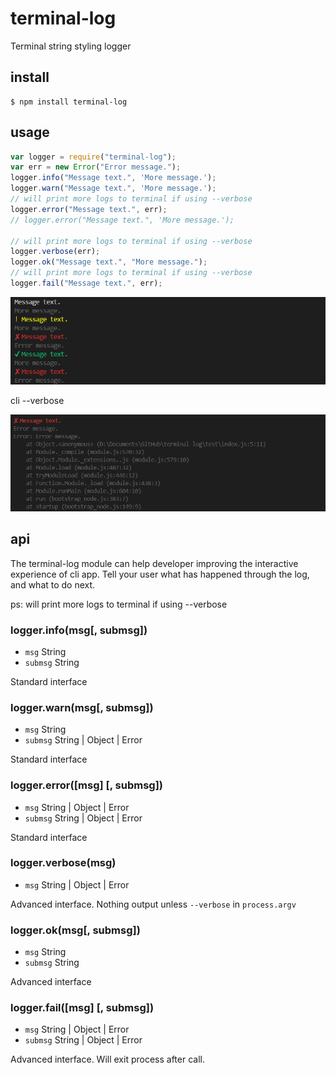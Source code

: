 # terminal-log

Terminal string styling logger

## install
```
$ npm install terminal-log
```

## usage

```javascript
var logger = require("terminal-log");
var err = new Error("Error message.");
logger.info("Message text.", 'More message.');
logger.warn("Message text.", 'More message.');
// will print more logs to terminal if using --verbose
logger.error("Message text.", err);
// logger.error("Message text.", 'More message.');

// will print more logs to terminal if using --verbose
logger.verbose(err);
logger.ok("Message text.", "More message.");
// will print more logs to terminal if using --verbose
logger.fail("Message text.", err);
```

![screenshot 1](https://github.com/appleskiller/terminal-log/raw/master/screenshots/1.png)

cli --verbose

![screenshot 2](https://github.com/appleskiller/terminal-log/raw/master/screenshots/2.png)

## api

The terminal-log module can help developer improving the interactive experience of cli app. Tell your user what has happened through the log, and what to do next.

ps: will print more logs to terminal if using --verbose

### **logger.info(msg[, submsg])**

- `msg` String
- `submsg` String

Standard interface

### **logger.warn(msg[, submsg])**

- `msg` String
- `submsg` String | Object | Error

Standard interface

### **logger.error([msg] [, submsg])**

- `msg` String | Object | Error
- `submsg` String | Object | Error

Standard interface

### **logger.verbose(msg)**

- `msg` String | Object | Error

Advanced interface. Nothing output unless `--verbose` in `process.argv`

### **logger.ok(msg[, submsg])**

- `msg` String
- `submsg` String

Advanced interface

### **logger.fail([msg] [, submsg])**

- `msg` String | Object | Error
- `submsg` String | Object | Error

Advanced interface. Will exit process after call.